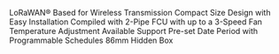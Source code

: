 LoRaWAN® Based for Wireless Transmission
Compact Size Design with Easy Installation
Compiled with 2-Pipe FCU with up to a 3-Speed Fan
Temperature Adjustment Available
Support Pre-set Date Period with Programmable Schedules
86mm Hidden Box
